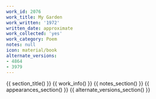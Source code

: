 ```yaml
---
work_id: 2076
work_title: My Garden
work_written: '1972'
written_date: approximate
work_collected: 'yes'
work_category: Poem
notes: null
icon: material/book
alternate_versions:
- 4864
- 3979
---
```


{{ section_title() }}
{{ work_info() }}
{{ notes_section() }}
{{ appearances_section() }}
{{ alternate_versions_section() }}
